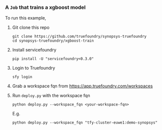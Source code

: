 ### A `Job` that trains a xgboost model

To run this example,

1. Git clone this repo

   ```shell
   git clone https://github.com/truefoundry/synopsys-truefoundry
   cd synopsys-truefoundry/xgboost-train
   ```

1. Install servicefoundry

   ```shell
   pip install -U "servicefoundry<0.3.0"
   ```

1. Login to Truefoundry

   ```shell
   sfy login
   ```

1. Grab a workspace fqn from https://app.truefoundry.com/workspaces

1. Run `deploy.py` with the workspace fqn

   ```shell
   python deploy.py --workspace_fqn <your-workspace-fqn>
   ```

   E.g.

   ```shell
   python deploy.py --workspace_fqn "tfy-cluster-euwe1:demo-synopsys"
   ```
